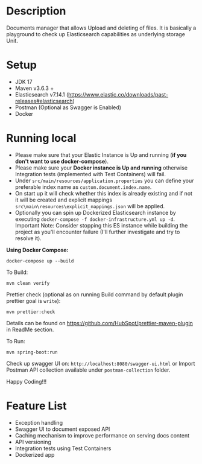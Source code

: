 # Description
Documents manager that allows Upload and deleting of files. It is basically a playground to check up Elasticsearch capabilities as underlying storage Unit.

# Setup
- JDK 17 
- Maven v3.6.3 +  
- Elasticsearch v7.14.1 (https://www.elastic.co/downloads/past-releases#elasticsearch)
- Postman (Optional as Swagger is Enabled)
- Docker

# Running local
 - Please make sure that your Elastic Instance is Up and running (**if you don't want to use docker-compose**).
 - Please make sure your **Docker instance is Up and running** otherwise Integration tests (implemented with Test Containers) will fail.   
 - Under `src/main/resources/application.properties` you can define your preferable index name as `custom.document.index.name`. 
 - On start up it will check whether this index is already existing and if not it will be created and explicit mappings `src\main\resources\explicit_mappings.json` will be applied. 
 - Optionally you can spin up Dockerized Elasticsearch instance by executing `docker-compose -f docker-infrastructure.yml up -d`. Important Note: Consider stopping this ES instance while building the project as you'll encounter failure (I'll further investigate and try to resolve it).

**Using Docker Compose:**
````
docker-compose up --build
````

To Build:
````
mvn clean verify
````

Prettier check (optional as on running Build command by default plugin prettier goal is `write`):
````
mvn prettier:check 
````
Details can be found on https://github.com/HubSpot/prettier-maven-plugin in ReadMe section.

To Run:
````
mvn spring-boot:run
````

Check up swagger UI on: `http://localhost:8080/swagger-ui.html` or Import Postman API collection available under `postman-collection` folder.

Happy Coding!!!

# Feature List
- Exception handling
- Swagger UI to document exposed API
- Caching mechanism to improve performance on serving docs content
- API versioning
- Integration tests using Test Containers
- Dockerized app
